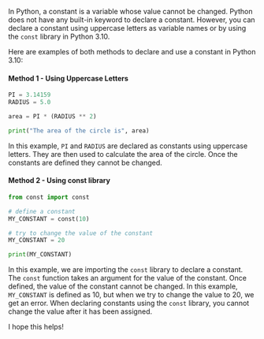 In Python, a constant is a variable whose value cannot be changed. Python does not have any built-in keyword to declare a constant. However, you can declare a constant using uppercase letters as variable names or by using the `const` library in Python 3.10. 

Here are examples of both methods to declare and use a constant in Python 3.10:

#### Method 1 - Using Uppercase Letters

```python
PI = 3.14159
RADIUS = 5.0

area = PI * (RADIUS ** 2)

print("The area of the circle is", area)
```

In this example, `PI` and `RADIUS` are declared as constants using uppercase letters. They are then used to calculate the area of the circle. Once the constants are defined they cannot be changed.

#### Method 2 - Using const library

```python
from const import const

# define a constant
MY_CONSTANT = const(10)

# try to change the value of the constant
MY_CONSTANT = 20

print(MY_CONSTANT)
```

In this example, we are importing the `const` library to declare a constant. The `const` function takes an argument for the value of the constant. Once defined, the value of the constant cannot be changed. In this example, `MY_CONSTANT` is defined as 10, but when we try to change the value to 20, we get an error. When declaring constants using the `const` library, you cannot change the value after it has been assigned. 

I hope this helps!